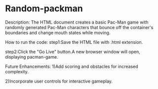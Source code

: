 # Random-packman
Description:
The HTML document creates a basic Pac-Man game with randomly generated Pac-Man characters that bounce off the container's boundaries and change mouth states while moving.

How to run the code:
step1:Save the HTML file with .html extension.

step2:Click the "Go Live" button.A new browser window will open, displaying pacman-game.

Future Enhancements:
1)Add scoring and obstacles for increased complexity.

2)Incorporate user controls for interactive gameplay.
